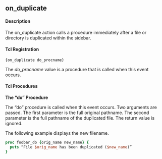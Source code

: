 ## on\_duplicate

#### Description

The on\_duplicate action calls a procedure immediately after a file or directory is duplicated within the sidebar.

#### Tcl Registration

`{on_duplicate do_procname}`

The _do\_procname_ value is a procedure that is called when this event occurs.

#### Tcl Procedures

**The “do” Procedure**

The “do” procedure is called when this event occurs.  Two arguments are passed.  The first parameter is the full original pathname.  The second parameter is the full pathname of the duplicated file.  The return value is ignored.

The following example displays the new filename.

```Tcl
proc foobar_do {orig_name new_name} {
  puts “File $orig_name has been duplicated ($new_name)”
}
```